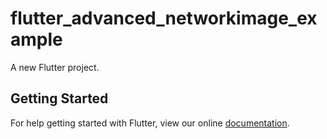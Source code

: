 # flutter_advanced_networkimage_example

A new Flutter project.

## Getting Started

For help getting started with Flutter, view our online
[documentation](http://flutter.io/).
